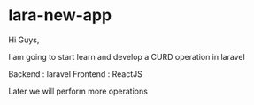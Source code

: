# lara-new-app

Hi Guys, 

I am going to start learn and develop a CURD operation in laravel 

Backend : laravel
Frontend : ReactJS

Later we will perform more operations
